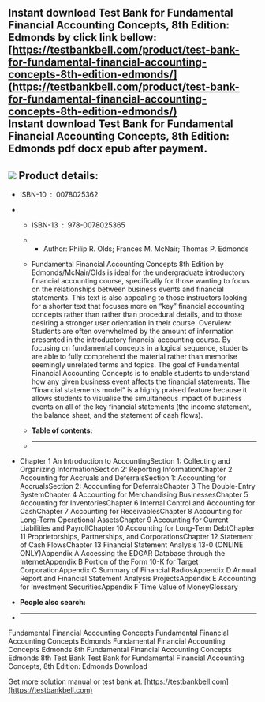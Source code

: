 Instant download **Test Bank for Fundamental Financial Accounting Concepts, 8th Edition: Edmonds** by click link bellow:  
[https://testbankbell.com/product/test-bank-for-fundamental-financial-accounting-concepts-8th-edition-edmonds/](https://testbankbell.com/product/test-bank-for-fundamental-financial-accounting-concepts-8th-edition-edmonds/)  
**Instant download Test Bank for Fundamental Financial Accounting Concepts, 8th Edition: Edmonds pdf docx epub after payment.**
-------------------------------------------------------------------------------------------------------------------------------


![](https://testbankbell.com/wp-content/uploads/2023/05/fundamental-financial-accounting-concepts-edmonds-8th-tb.jpg)
**Product details:**
--------------------


* ISBN-10 ‏ : ‎ 0078025362
* * ISBN-13 ‏ : ‎ 978-0078025365
  * * Author: Philip R. Olds; Frances M. McNair; Thomas P. Edmonds
   
  * Fundamental Financial Accounting Concepts 8th Edition by Edmonds/McNair/Olds is ideal for the undergraduate introductory financial accounting course, specifically for those wanting to focus on the relationships between business events and financial statements. This text is also appealing to those instructors looking for a shorter text that focuses more on “key” financial accounting concepts rather than rather than procedural details, and to those desiring a stronger user orientation in their course. Overview: Students are often overwhelmed by the amount of information presented in the introductory financial accounting course. By focusing on fundamental concepts in a logical sequence, students are able to fully comprehend the material rather than memorise seemingly unrelated terms and topics. The goal of Fundamental Financial Accounting Concepts is to enable students to understand how any given business event affects the financial statements. The “financial statements model” is a highly praised feature because it allows students to visualise the simultaneous impact of business events on all of the key financial statements (the income statement, the balance sheet, and the statement of cash flows).
  * **Table of contents:**
  * ----------------------
 
* Chapter 1 An Introduction to AccountingSection 1: Collecting and Organizing InformationSection 2: Reporting InformationChapter 2 Accounting for Accruals and DeferralsSection 1: Accounting for AccrualsSection 2: Accounting for DeferralsChapter 3 The Double-Entry SystemChapter 4 Accounting for Merchandising BusinessesChapter 5 Accounting for InventoriesChapter 6 Internal Control and Accounting for CashChapter 7 Accounting for ReceivablesChapter 8 Accounting for Long-Term Operational AssetsChapter 9 Accounting for Current Liabilities and PayrollChapter 10 Accounting for Long-Term DebtChapter 11 Proprietorships, Partnerships, and CorporationsChapter 12 Statement of Cash FlowsChapter 13 Financial Statement Analysis 13-0 (ONLINE ONLY)Appendix A Accessing the EDGAR Database through the InternetAppendix B Portion of the Form 10-K for Target CorporationAppendix C Summary of Financial RadiosAppendix D Annual Report and Financial Statement Analysis ProjectsAppendix E Accounting for Investment SecuritiesAppendix F Time Value of MoneyGlossary
* **People also search:**
* -----------------------

Fundamental Financial Accounting Concepts
Fundamental Financial Accounting Concepts Edmonds
Fundamental Financial Accounting Concepts Edmonds 8th
Fundamental Financial Accounting Concepts Edmonds 8th Test Bank
Test Bank for Fundamental Financial Accounting Concepts, 8th Edition: Edmonds Download

   Get more solution manual or test bank at: [https://testbankbell.com](https://testbankbell.com)
